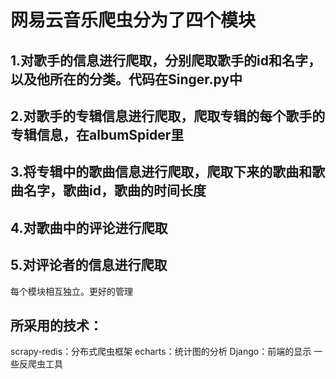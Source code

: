 # 网易云音乐爬虫分为了四个模块
## 1.对歌手的信息进行爬取，分别爬取歌手的id和名字，以及他所在的分类。代码在Singer.py中
## 2.对歌手的专辑信息进行爬取，爬取专辑的每个歌手的专辑信息，在albumSpider里
## 3.将专辑中的歌曲信息进行爬取，爬取下来的歌曲和歌曲名字，歌曲id，歌曲的时间长度
## 4.对歌曲中的评论进行爬取
## 5.对评论者的信息进行爬取

每个模块相互独立。更好的管理
## 所采用的技术：
scrapy-redis：分布式爬虫框架
echarts：统计图的分析
Django：前端的显示
一些反爬虫工具
